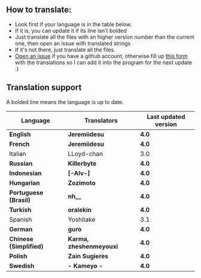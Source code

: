 ## How to translate:
* Look first if your language is in the table below.
* If it is, you can update it if its line isn't bolded
* Just translate all the files with an higher version number than the current one, then open an issue with translated strings
* If it's not there, just translate all the files. 
* [Open an issue](https://github.com/Jeremiidesu/osu-rank/issues) if you have a github account, otherwise fill up [this form](https://goo.gl/forms/YBbGcH07QCLvfBMw1) with the translations so I can add it into the program for the next update :)

## Translation support
A bolded line means the language is up to date.

| Language             | Translators           | Last updated version |
|----------------------|-----------------------|----------------------|
| **English**          | **Jeremiidesu**       | **4.0**              |
| **French**           | **Jeremiidesu**       | **4.0**              |
| Italian              | LLoyd-chan            | 3.0                  |
| **Russian**          | **Killerbyte**        | **4.0**              |
| **Indonesian**          | **[-Alv-]**        | **4.0**              |
| **Hungarian**        | **Zozimoto**          | **4.0**              |
| **Portuguese (Brasil)**  | **nh__**          | **4.0**              |
| **Turkish**          | **oralekin**          | **4.0**              |
| Spanish              | Yoshitake             | 3.1                  |
| **German**               | **guro**          | **4.0**              |
| **Chinese (Simplified)** | **Karma, zheshenmeyouxi** | **4.0**      |
| **Polish**           | **Zain Sugieres**     | **4.0**              |
| **Swedish**          | **- Kameyo -**        | **4.0**              |

